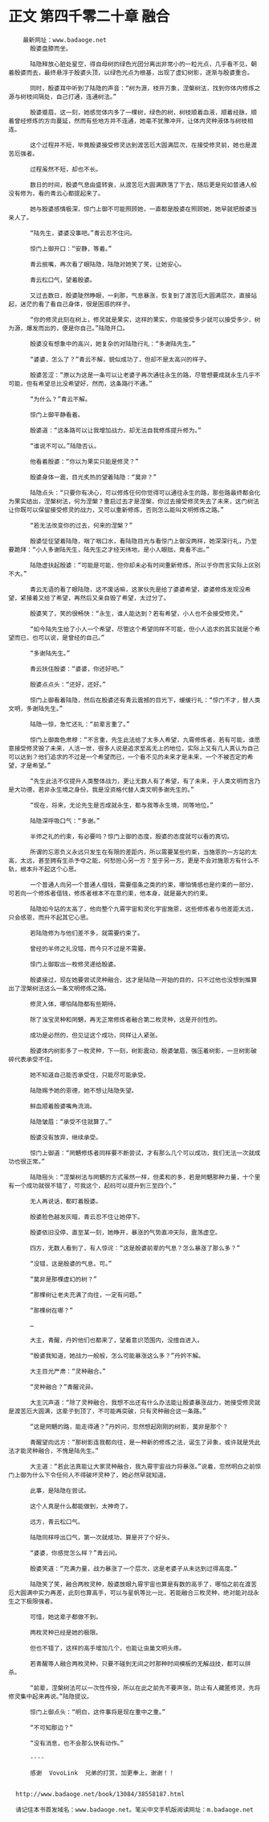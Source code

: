 # 正文 第四千零二十章 融合
        最新网址：www.badaoge.net
          殷婆盘膝而坐。
      
          陆隐释放心脏处星空，得自母树的绿色光团分离出非常小的一粒光点，几乎看不见，朝着殷婆而去，最终悬浮于殷婆头顶，以绿色光点为根基，出现了虚幻树影，逐渐与殷婆重合。
      
          同时，殷婆耳中听到了陆隐的声音：“树为源，枝开万象，涅槃树法，找到你体内修炼之源与树枝间隔处，自己打通，连通树法。”
      
          殷婆蹙眉，这一刻，她感觉体内多了一棵树，绿色的树，树枝顺着血液，顺着经脉，顺着曾经修炼的方向蔓延，然而有些地方并不连通，她毫不犹豫冲开，让体内灵种液体与树枝相连。
      
          这个过程并不短，毕竟殷婆接受修灵达到渡苦厄大圆满层次，在接受修灵前，她也是渡苦厄强者。
      
          过程虽然不短，却也不长。
      
          数日的时间，殷婆气息由盛转衰，从渡苦厄大圆满跌落了下去，随后更是宛如普通人般没有修为，看的青云心都提起来了。
      
          她与殷婆感情极深，惊门上御不可能照顾她，一直都是殷婆在照顾她，她早就把殷婆当亲人了。
      
          “陆先生，婆婆没事吧。”青云忍不住问。
      
          惊门上御开口：“安静，等着。”
      
          青云抿嘴，再次看了眼陆隐，陆隐对她笑了笑，让她安心。
      
          青云松口气，望着殷婆。
      
          又过去数日，殷婆陡然睁眼，一刹那，气息暴涨，恢复到了渡苦厄大圆满层次，直接站起，迷茫的看了看自己身体，很是困惑的样子。
      
          “你的修灵此刻在树上，修灵就是果实，这样的果实，你能接受多少就可以接受多少，树为源，爆发而出的，便是你自己。”陆隐开口。
      
          殷婆没有想象中的高兴，她复杂的对陆隐行礼：“多谢陆先生。”
      
          “婆婆，怎么了？”青云不解，貌似成功了，但却不是太高兴的样子。
      
          殷婆苦涩：“原以为这是一条可以让老婆子再次通往永生的路，尽管想要成就永生几乎不可能，但有希望总比没希望好，然而，这条路行不通。”
      
          “为什么？”青云不解。
      
          惊门上御平静看着。
      
          殷婆道：“这条路可以让我增加战力，却无法自我修炼提升修为。”
      
          “谁说不可以。”陆隐否认。
      
          他看着殷婆：“你以为果实只能是修灵？”
      
          殷婆身体一震，目光炙热的望着陆隐：“莫非？”
      
          陆隐点头：“只要你有决心，可以修炼任何你觉得可以通往永生的路，那些路最终都会化为果实结出，涅槃树法，何为涅槃？重启过去才是涅槃，你过去接受修灵失去了未来，这门树法让你既可以保留接受修灵的战力，又可以重新修炼，否则怎么能叫文明修炼之路。”
      
          “若无法改变你的过去，何来的涅槃？”
      
          殷婆怔怔望着陆隐，咽了咽口水，看陆隐目光与看惊门上御没两样，她深深行礼，乃至要跪拜：“小人多谢陆先生，陆先生之才经天纬地，是小人眼拙，竟看不出。”
      
          陆隐虚扶起殷婆：“可能是可能，但你却未必有时间重新修炼，所以于你而言实际上区别不大。”
      
          青云无语的看了眼陆隐，这不废话嘛，这家伙先是给了婆婆希望，婆婆修炼发现没希望，紧接着又给了希望，再然后又亲自毁了希望，太过分了。
      
          殷婆笑了，笑的很畅快：“永生，谁人能达到？若有希望，小人也不会接受修灵。”
      
          “如今陆先生给了小人一个希望，尽管这个希望同样不可能，但小人追求的其实就是个希望而已，也可以说，是曾经的自己。”
      
          “多谢陆先生。”
      
          青云扶住殷婆：“婆婆，你还好吧。”
      
          殷婆点点头：“还好，还好。”
      
          惊门上御看着陆隐，然后在殷婆还有青云震撼的目光下，缓缓行礼：“惊门不才，替人类文明，多谢陆先生。”
      
          陆隐一惊，急忙还礼：“前辈言重了。”
      
          惊门上御面色肃穆：“不言重，先生此法给了太多人希望，九霄修炼者，若有可能，谁愿意接受修灵毁了未来，人活一世，很多人说是追求至高无上的地位，实际上又有几人真认为自己可以达到？他们追求的不过是一个希望而已，一个看不见的未来才是未来，一个不被否定的希望，才是希望。”
      
          “先生此法不仅提升人类整体战力，更让无数人有了希望，有了未来，于人类文明而言乃是大功德，若非永生境之身份，我是没资格代替人类文明多谢先生的。”
      
          “现在，将来，无论先生是否成就永生，都与我等永生境，同等地位。”
      
          陆隐深呼吸口气：“多谢。”
      
          半师之礼的约束，有必要吗？惊门上御的态度，殷婆的态度就可以看的真切。
      
          所谓的忘恩负义永远只发生在有限的差距内，所以需要某些约束，当施恩的一方站的太高，太远，甚至拥有生杀予夺之能，何愁担心另一方？至于另一方，更是不会对施恩方有什么不轨，根本升不起这个心思。
      
          一个普通人向另一个普通人借钱，需要借条之类的约束，哪怕情感也是约束的一部分，可若向一个修炼者借钱，修炼者根本不在意约束，他本身，就是最大的约束。
      
          陆隐如今站的太高了，他向整个九霄宇宙和灵化宇宙施恩，这些修炼者与他差距太远，只会感恩，而升不起其它心思。
      
          若陆隐修为与他们差不多，就需要约束了。
      
          曾经的半师之礼没错，而今只不过是不需要。
      
          惊门上御取出一枚修灵递给殷婆。
      
          殷婆接过，现在她要尝试灵种融合，这才是陆隐一开始的目的，只不过他也没想到推算出了涅槃树法这么一条文明修炼之路。
      
          修灵入体，哪怕陆隐都有些期待。
      
          除了浊宝灵种和罔魉，再无正常修炼者融合第二枚灵种，这是开创性的。
      
          成功是必然的，但见证这个成功，同样让人紧张。
      
          殷婆体内树影多了一枚灵种，下一刻，树影震动，殷婆皱眉，强压着树影，一旦树影破碎代表承受不住。
      
          她不知道自己能否承受住，只能尽可能承受。
      
          陆隐赐予她的恩德，她不想让陆隐失望。
      
          鲜血顺着殷婆嘴角流淌。
      
          陆隐皱眉：“承受不住就算了。”
      
          殷婆没有放弃，继续承受。
      
          惊门上御道：“罔魉修炼者同样要不断尝试，才有那么几个可以成功，我们无法一次就成功也很正常。”
      
          陆隐摇头：“涅槃树法与罔魉的方式虽然一样，但柔和的多，若是罔魉那种力量，十个里有一个成功就很不错了，可我这个，起码可以提升到三至四个。”
      
          无人再说话，都盯着殷婆。
      
          殷婆脸色越发灰暗，青云忍不住让她停下。
      
          殷婆依旧没停，直至某一刻，她睁开，暴涨的气势直冲天际，震荡虚空。
      
          四方，无数人看到了，有人惊诧：“这是殷婆前辈的气息？怎么暴涨了那么多？”
      
          “没错，这是殷婆的气息，可。”
      
          “莫非是那棵虚幻的树？”
      
          “那棵树让老夫充满了向往，一定有问题。”
      
          “那棵树在哪？”
      
          …
      
          大主，青醒，丹妗他们也都来了，望着意识范围内，没擅自进入。
      
          “殷婆我知道，她战力一般般，怎么可能暴涨这么多？”丹妗不解。
      
          大主目光严肃：“灵种融合。”
      
          “灵种融合？”青醒诧异。
      
          大主沉声道：“除了灵种融合，我想不出还有什么办法能让殷婆暴涨战力，她接受修灵就是渡苦厄大圆满，这辈子到顶了，不可能再突破，只有灵种融合这一条路。”
      
          “这是罔魉的路，能走得通？”丹妗问，忽然想起刚刚的树影，莫非是那个？
      
          青醒望向远方：“那树影连我都向往，是一种新的修炼之法，诞生了异象，或许就是凭此法才能灵种融合，不愧是陆先生。”
      
          大主道：“若此法真能让大家灵种融合，我九霄宇宙战力将暴涨。”说着，忽然明白之前惊门上御为什么下令任何人不得破坏灵种了，她必然早就知道。
      
          此事，是陆隐在尝试。
      
          这个人真是什么都能做到，太神奇了。
      
          远方，青云松口气。
      
          陆隐同样呼出口气，第一次就成功，算是开了个好头。
      
          “婆婆，你感觉怎么样？”青云问。
      
          殷婆笑道：“充满力量，战力暴涨了一个层次，这是老婆子从未达到过得高度。”
      
          陆隐笑了笑，融合两枚灵种，殷婆放眼九霄宇宙也算是有数的高手了，哪怕之前在渡苦厄大圆满中实力再差，此刻也算高手，可以与星帆等比一比，若能融合三枚灵种，绝对能对战永生之下极限强者。
      
          可惜，她这辈子都做不到。
      
          两枚灵种已经是她的极限。
      
          但也不错了，这样的高手增加几个，也能让虫巢文明头疼。
      
          若青醒等人融合两枚灵种，只要不碰到无间之时那种时间模板的无解战技，都可以拼杀。
      
          “前辈，涅槃树法可以一次性传授，所以在此之前先不要声张，防止有人藏匿修灵，先将修灵集中起来再说。”陆隐提议。
      
          惊门上御点头：“明白，这件事将是现在重中之重。”
      
          “不可知那边？”
      
          “没有消息，也不会那么快有动作。”
      
          ----
      
          感谢  VovoLink  兄弟的打赏，加更奉上，谢谢！！
      
      
      http://www.badaoge.net/book/13084/38558187.html
      
      请记住本书首发域名：www.badaoge.net。笔尖中文手机版阅读网址：m.badaoge.net